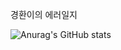 경환이의 에러일지

![Anurag's GitHub stats](https://github-readme-stats.vercel.app/api?username=gghwan&show_icons=true&theme=radical)
